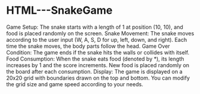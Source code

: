 # HTML---SnakeGame
Game Setup: The snake starts with a length of 1 at position (10, 10), and food is placed randomly on the screen.
Snake Movement: The snake moves according to the user input (W, A, S, D for up, left, down, and right). Each time the snake moves, the body parts follow the head.
Game Over Condition: The game ends if the snake hits the walls or collides with itself.
Food Consumption: When the snake eats food (denoted by *), its length increases by 1 and the score increments. New food is placed randomly on the board after each consumption.
Display: The game is displayed on a 20x20 grid with boundaries drawn on the top and bottom.
You can modify the grid size and game speed according to your needs.
